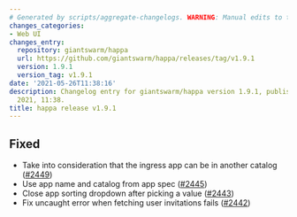 ```yaml
---
# Generated by scripts/aggregate-changelogs. WARNING: Manual edits to this files will be overwritten.
changes_categories:
- Web UI
changes_entry:
  repository: giantswarm/happa
  url: https://github.com/giantswarm/happa/releases/tag/v1.9.1
  version: 1.9.1
  version_tag: v1.9.1
date: '2021-05-26T11:38:16'
description: Changelog entry for giantswarm/happa version 1.9.1, published on 26 May
  2021, 11:38.
title: happa release v1.9.1
---
```


## Fixed

- Take into consideration that the ingress app can be in another catalog ([#2449](https://github.com/giantswarm/happa/pull/2449))
- Use app name and catalog from app spec ([#2445](https://github.com/giantswarm/happa/pull/2445))
- Close app sorting dropdown after picking a value ([#2443](https://github.com/giantswarm/happa/pull/2443))
- Fix uncaught error when fetching user invitations fails ([#2442](https://github.com/giantswarm/happa/pull/2442))


